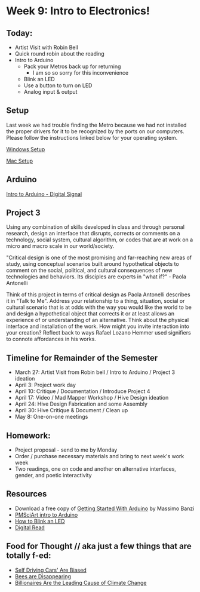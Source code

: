 # Week 9: Intro to Electronics!

## Today:

- Artist Visit with Robin Bell
- Quick round robin about the reading
- Intro to Arduino
  - Pack your Metros back up for returning
    - I am so so sorry for this inconvenience
  - Blink an LED
  - Use a button to turn on LED
  - Analog input & output

## Setup

Last week we had trouble finding the Metro because we had not installed the proper drivers for it to be recognized by the ports on our computers. Please follow the instructions linked below for your operating system.

[Windows Setup](https://learn.adafruit.com/experimenters-guide-for-metro/windows-setup)

[Mac Setup](https://learn.adafruit.com/experimenters-guide-for-metro/mac-setup)

## Arduino

[Intro to Arduino - Digital Signal](https://docs.google.com/presentation/d/e/2PACX-1vSGg1m6meaZMJcCXPn2bYvBKKzyEVN_cak2hm9wtn7438EMypZ_Jv_abR7Gc86oUmkc73jENSX0m2KH/pub?start=false&loop=false&delayms=3000)

## Project 3

Using any combination of skills developed in class and through personal research, design an interface that disrupts, corrects or comments on a technology, social system, cultural algorithm, or codes that are at work on a micro and macro scale in our world/society.

"Critical design is one of the most promising and far-reaching new areas of study, using conceptual scenarios built around hypothetical objects to comment on the social, political, and cultural consequences of new technologies and behaviors. Its disciples are experts in "what if?" - Paola Antonelli

Think of this project in terms of critical design as Paola Antonelli describes it in "Talk to Me". Address your relationship to a thing, situation, social or cultural scenario that is at odds with the way you would like the world to be and design a hypothetical object that corrects it or at least allows an experience of or understanding of an alternative. Think about the physical interface and installation of the work. How might you invite interaction into your creation? Reflect back to ways Rafael Lozano Hemmer used signifiers to connote affordances in his works.

## Timeline for Remainder of the Semester

- March 27: Artist Visit from Robin bell / Intro to Arduino / Project 3 ideation
- April 3:  Project work day
- April 10: Critique / Documentation / Introduce Project 4
- April 17: Video / Mad Mapper Workshop / Hive Design ideation
- April 24: Hive Design Fabrication and some Assembly
- April 30: Hive Critique & Document / Clean up
- May 8: One-on-one meetings

## Homework:

- Project proposal - send to me by Monday
- Order / purchase necessary materials and bring to next week's work week
- Two readings, one on code and another on alternative interfaces, gender, and poetic interactivity

## Resources

- Download a free copy of [Getting Started With Arduino](http://it-ebooks.info/book/1338/) by Massimo Banzi
- [PMSciArt intro to Arduino](http://pmsciart.com/project/arduino-basics/)
- [How to Blink an LED](https://www.youtube.com/watch?v=33sNhlekRV8&list=PLYutciIGBqC2rqlBw3wVX4LjFlcjtWjGP&index=2)
- [Digital Read](https://www.youtube.com/watch?v=CIrN2CaO6bo&index=4&list=PLYutciIGBqC2rqlBw3wVX4LjFlcjtWjGP)

## Food for Thought // aka just a few things that are totally f-ed:

- [Self Driving Cars' Are Biased](https://www.vox.com/future-perfect/2019/3/5/18251924/self-driving-car-racial-bias-study-autonomous-vehicle-dark-skin)
- [Bees are Disappearing](http://sos-bees.org/causes/)
- [Billionaires Are the Leading Cause of Climate Change](https://www.gq.com/story/billionaires-climate-change)
